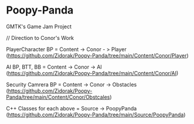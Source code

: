 # Poopy-Panda
GMTK's Game Jam Project

// Direction to Conor's Work    

PlayerCharacter BP = Content -> Conor - > Player    
(https://github.com/Zidorak/Poopy-Panda/tree/main/Content/Conor/Player)    

AI BP, BTT, BB = Content -> Conor -> AI    
(https://github.com/Zidorak/Poopy-Panda/tree/main/Content/Conor/AI)

Security Camrera BP = Content -> Conor -> Obstacles    
(https://github.com/Zidorak/Poopy-Panda/tree/main/Content/Conor/Obstcales)    

C++ Classes for each above = Source -> PoopyPanda    
(https://github.com/Zidorak/Poopy-Panda/tree/main/Source/PoopyPanda)    
